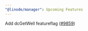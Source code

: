 ```yaml
---
"@linode/manager": Upcoming Features
---
```


Add dcGetWell featureflag ([#9859](https://github.com/linode/manager/pull/9859))

